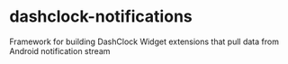 dashclock-notifications
=======================

Framework for building DashClock Widget extensions that pull data from Android notification stream

